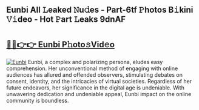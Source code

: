 ## Eunbi All 𝙻eaked 𝙽u𝚍es - Part-6tf 𝙿hotos B𝚒kini 𝚅𝚒deo - Hot 𝙿art 𝙻eaks 9dnAF

# <h2><a href="http://ld15u4e.urlbe.top/?page=Eunbi">🔗🔗👉👉 Eunbi P𝚑oto𝚜Vid𝚎o</a></h2>

[![Eunbi](https://i.imgur.com/eBuTRDB.gif)](http://ld15u4e.urlbe.top/?page=Eunbi)
Eunbi, a complex and polarizing persona, eludes easy comprehension. Her unconventional method of engaging with online audiences has allured and offended observers, stimulating debates on consent, identity, and the intricacies of virtual societies. Regardless of her future endeavors, her significance in the digital age is undeniable. With unwavering dedication and undeniable appeal, Eunbi impact on the online community is boundless.
